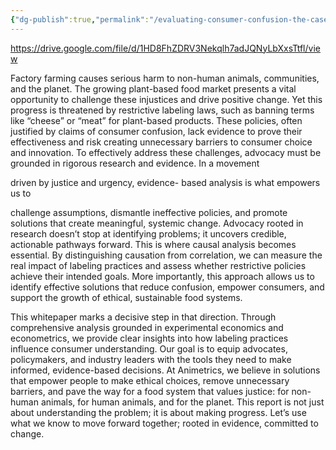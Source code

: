 ```yaml
---
{"dg-publish":true,"permalink":"/evaluating-consumer-confusion-the-case-of-labeling-restrictions-onplant-based-cheese-in-t-ue-rkiye-animetrics/","tags":["Middle_East"],"created":"2025-10-23T17:42:41.240+01:00","updated":"2025-10-23T17:42:41.241+01:00"}
---
```


https://drive.google.com/file/d/1HD8FhZDRV3Nekqlh7adJQNyLbXxsTtfl/view

Factory farming causes serious harm to
non-human animals, communities, and
the planet. The growing plant-based food
market presents a vital opportunity to
challenge these injustices and drive
positive change. Yet this progress is
threatened by restrictive labeling laws,
such as banning terms like “cheese” or
“meat” for plant-based products. These
policies, often justified by claims of
consumer confusion, lack evidence to
prove their effectiveness and risk creating
unnecessary barriers to consumer choice
and innovation.
To effectively address these challenges,
advocacy must be grounded in rigorous
research and evidence. In a movement

driven by justice and urgency, evidence-
based analysis is what empowers us to

challenge assumptions, dismantle
ineffective policies, and promote solutions
that create meaningful, systemic change.
Advocacy rooted in research doesn’t stop at
identifying problems; it uncovers credible,
actionable pathways forward.
This is where causal analysis becomes
essential. By distinguishing causation
from correlation, we can measure the real
impact of labeling practices and assess
whether restrictive policies achieve their
intended goals. More importantly, this
approach allows us to identify effective
solutions that reduce confusion, empower
consumers, and support the growth of
ethical, sustainable food systems.

This whitepaper marks a decisive step in
that direction. Through comprehensive
analysis grounded in experimental
economics and econometrics, we provide
clear insights into how labeling practices
influence consumer understanding. Our
goal is to equip advocates, policymakers,
and industry leaders with the tools they
need to make informed, evidence-based
decisions.
At Animetrics, we believe in solutions that
empower people to make ethical choices,
remove unnecessary barriers, and pave
the way for a food system that values
justice: for non-human animals, for
human animals, and for the planet.
This report is not just about
understanding the problem; it is about
making progress. Let’s use what we know
to move forward together; rooted in
evidence, committed to change.